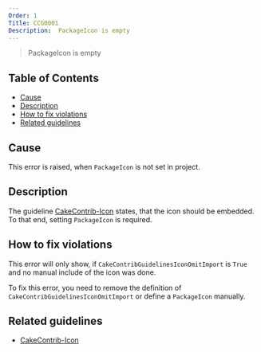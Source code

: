 ```yaml
---
Order: 1
Title: CCG0001
Description:  PackageIcon is empty
---
```


 > PackageIcon is empty

<!-- START doctoc generated TOC please keep comment here to allow auto update -->
<!-- DON'T EDIT THIS SECTION, INSTEAD RE-RUN doctoc TO UPDATE -->
## Table of Contents

- [Cause](#cause)
- [Description](#description)
- [How to fix violations](#how-to-fix-violations)
- [Related guidelines](#related-guidelines)

<!-- END doctoc generated TOC please keep comment here to allow auto update -->

## Cause

This error is raised, when `PackageIcon` is not set in project.

## Description

The guideline [CakeContrib-Icon](../guidelines/CakeContribIcon) states, that the icon should be embedded.
To that end, setting `PackageIcon` is required.

## How to fix violations

This error will only show, if `CakeContribGuidelinesIconOmitImport` is `True` and no manual include of the icon was done.

To fix this error, you need to remove the definition of `CakeContribGuidelinesIconOmitImport` or define a `PackageIcon` manually.

## Related guidelines

* [CakeContrib-Icon](../guidelines/CakeContribIcon)
